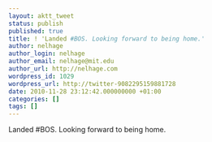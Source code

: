 ```yaml
---
layout: aktt_tweet
status: publish
published: true
title: ! 'Landed #BOS. Looking forward to being home.'
author: nelhage
author_login: nelhage
author_email: nelhage@mit.edu
author_url: http://nelhage.com
wordpress_id: 1029
wordpress_url: http://twitter-9082295159881728
date: 2010-11-28 23:12:42.000000000 +01:00
categories: []
tags: []
---
```

Landed #BOS. Looking forward to being home.
